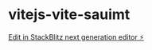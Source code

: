 # vitejs-vite-sauimt

[Edit in StackBlitz next generation editor ⚡️](https://stackblitz.com/~/github.com/lucianlature/vitejs-vite-sauimt)